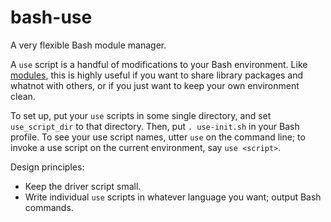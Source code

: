 bash-use
========

A very flexible Bash module manager.

A `use` script is a handful of modifications to your Bash environment. Like [modules](http://modules.sourceforge.net/), this is highly useful if you want to share library packages and whatnot with others, or if you just want to keep your own environment clean.

To set up, put your `use` scripts in some single directory, and set `use_script_dir` to that directory.
Then, put `. use-init.sh` in your Bash profile. To see your use script names, utter `use` on the command line; to invoke a use script on the current environment, say `use <script>`.

Design principles:

- Keep the driver script small.
- Write individual `use` scripts in whatever language you want; output Bash commands.
